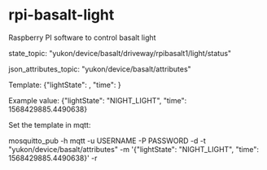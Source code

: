 # rpi-basalt-light
Raspberry PI software to control basalt light

state_topic: "yukon/device/basalt/driveway/rpibasalt1/light/status"


json_attributes_topic: "yukon/device/basalt/attributes"

Template:  {"lightState": <string>, "time": <float>}

Example value:
{"lightState": "NIGHT_LIGHT", "time": 1568429885.4490638}


Set the template in mqtt:

mosquitto_pub -h mqtt -u USERNAME -P PASSWORD -d -t "yukon/device/basalt/attributes" -m '{"lightState": "NIGHT_LIGHT", "time": 1568429885.4490638}' -r